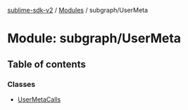 [sublime-sdk-v2](../README.md) / [Modules](../modules.md) / subgraph/UserMeta

# Module: subgraph/UserMeta

## Table of contents

### Classes

- [UserMetaCalls](../classes/subgraph_UserMeta.UserMetaCalls.md)
